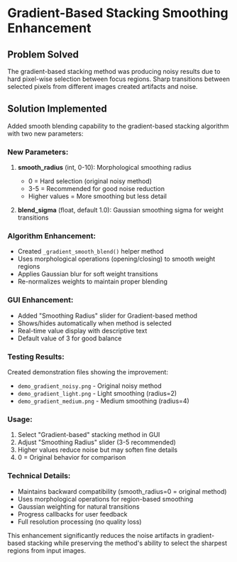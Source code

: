 # Gradient-Based Stacking Smoothing Enhancement

## Problem Solved
The gradient-based stacking method was producing noisy results due to hard pixel-wise selection between focus regions. Sharp transitions between selected pixels from different images created artifacts and noise.

## Solution Implemented
Added smooth blending capability to the gradient-based stacking algorithm with two new parameters:

### New Parameters:
1. **smooth_radius** (int, 0-10): Morphological smoothing radius
   - 0 = Hard selection (original noisy method)
   - 3-5 = Recommended for good noise reduction
   - Higher values = More smoothing but less detail

2. **blend_sigma** (float, default 1.0): Gaussian smoothing sigma for weight transitions

### Algorithm Enhancement:
- Created `_gradient_smooth_blend()` helper method
- Uses morphological operations (opening/closing) to smooth weight regions
- Applies Gaussian blur for soft weight transitions
- Re-normalizes weights to maintain proper blending

### GUI Enhancement:
- Added "Smoothing Radius" slider for Gradient-based method
- Shows/hides automatically when method is selected
- Real-time value display with descriptive text
- Default value of 3 for good balance

### Testing Results:
Created demonstration files showing the improvement:
- `demo_gradient_noisy.png` - Original noisy method
- `demo_gradient_light.png` - Light smoothing (radius=2)
- `demo_gradient_medium.png` - Medium smoothing (radius=4)

### Usage:
1. Select "Gradient-based" stacking method in GUI
2. Adjust "Smoothing Radius" slider (3-5 recommended)
3. Higher values reduce noise but may soften fine details
4. 0 = Original behavior for comparison

### Technical Details:
- Maintains backward compatibility (smooth_radius=0 = original method)
- Uses morphological operations for region-based smoothing
- Gaussian weighting for natural transitions
- Progress callbacks for user feedback
- Full resolution processing (no quality loss)

This enhancement significantly reduces the noise artifacts in gradient-based stacking while preserving the method's ability to select the sharpest regions from input images.
